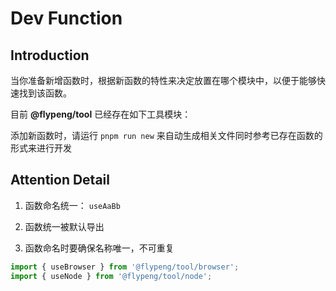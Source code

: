 # Dev Function

## Introduction

当你准备新增函数时，根据新函数的特性来决定放置在哪个模块中，以便于能够快速找到该函数。

目前 **@flypeng/tool** 已经存在如下工具模块：

<script lang="ts" setup>
	import DevFunctionModulesShow from '../.vitepress/components/DevFunctionModulesShow.vue'
</script>

<DevFunctionModulesShow />

添加新函数时，请运行 `pnpm run new` 来自动生成相关文件同时参考已存在函数的形式来进行开发

## Attention Detail

1. 函数命名统一： `useAaBb`

2. 函数统一被默认导出

3. 函数命名时要确保名称唯一，不可重复

```ts
import { useBrowser } from '@flypeng/tool/browser';
import { useNode } from '@flypeng/tool/node';
```
